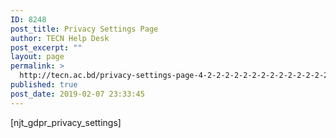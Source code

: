 ```yaml
---
ID: 8248
post_title: Privacy Settings Page
author: TECN Help Desk
post_excerpt: ""
layout: page
permalink: >
  http://tecn.ac.bd/privacy-settings-page-4-2-2-2-2-2-2-2-2-2-2-2-2-2-2-2-2-2-2-2-2-2-2-2-2-2-2-2-2-2-2-2-2-2-2-2-2-2-2-2-2-2-2-2-2-2-2-2-2-2-2-2-2-2-2-2-2-2-2
published: true
post_date: 2019-02-07 23:33:45
---
```

[njt_gdpr_privacy_settings]